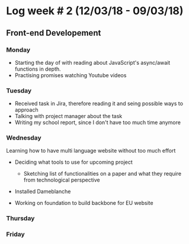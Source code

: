 # Log week # 2 (12/03/18 - 09/03/18)
## Front-end Developement

### Monday
* Starting the day of with reading about JavaScript's async/await functions in depth.
* Practising promises watching Youtube videos

### Tuesday
* Received task in Jira, therefore reading it and seing possible ways to approach
* Talking with project manager about the task
* Writing my school report, since I don't have too much time anymore

### Wednesday
Learning how to have multi language website without too much effort
* Deciding what tools to use for upcoming project
    * Sketching list of functionalities on a paper and what they require from technological perspective

* Installed Dameblanche
* Working on foundation to build backbone for EU website

### Thursday

### Friday
